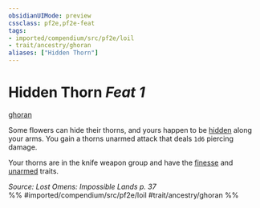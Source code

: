 ```yaml
---
obsidianUIMode: preview
cssclass: pf2e,pf2e-feat
tags:
- imported/compendium/src/pf2e/loil
- trait/ancestry/ghoran
aliases: ["Hidden Thorn"]
---
```

# Hidden Thorn  *Feat 1*  
[ghoran](ghoran-loil.md)  


Some flowers can hide their thorns, and yours happen to be [hidden](conditions.md#Hidden) along your arms. You gain a thorns unarmed attack that deals `1d6` piercing damage.

Your thorns are in the knife weapon group and have the [finesse](finesse.md) and [unarmed](unarmed.md) traits.

*Source: Lost Omens: Impossible Lands p. 37*  
%% #imported/compendium/src/pf2e/loil #trait/ancestry/ghoran %%